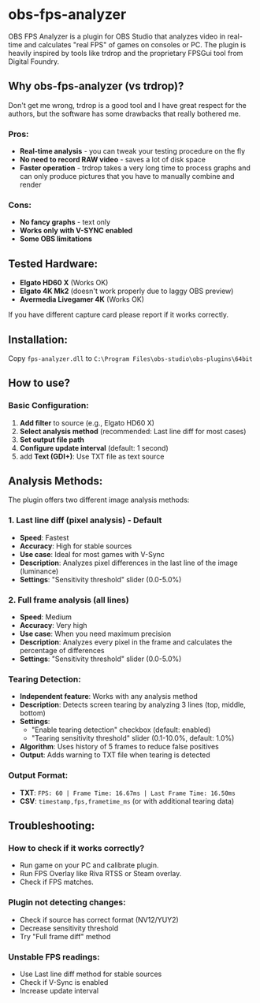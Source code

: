 # obs-fps-analyzer

OBS FPS Analyzer is a plugin for OBS Studio that analyzes video in real-time and calculates "real FPS" of games on consoles or PC. The plugin is heavily inspired by tools like trdrop and the proprietary FPSGui tool from Digital Foundry.

## Why obs-fps-analyzer (vs trdrop)?

Don't get me wrong, trdrop is a good tool and I have great respect for the authors, but the software has some drawbacks that really bothered me.

### Pros:
- **Real-time analysis** - you can tweak your testing procedure on the fly
- **No need to record RAW video** - saves a lot of disk space
- **Faster operation** - trdrop takes a very long time to process graphs and can only produce pictures that you have to manually combine and render

### Cons:
- **No fancy graphs** - text only
- **Works only with V-SYNC enabled**
- **Some OBS limitations**

## Tested Hardware:
- **Elgato HD60 X** (Works OK)
- **Elgato 4K Mk2** (doesn't work properly due to laggy OBS preview)
- **Avermedia Livegamer 4K** (Works OK)

If you have different capture card please report if it works correctly.

## Installation:
Copy `fps-analyzer.dll` to `C:\Program Files\obs-studio\obs-plugins\64bit`

## How to use?

### Basic Configuration:
1. **Add filter** to source (e.g., Elgato HD60 X)
2. **Select analysis method** (recommended: Last line diff for most cases)
3. **Set output file path**
4. **Configure update interval** (default: 1 second)
5. add **Text (GDI+)**: Use TXT file as text source

## Analysis Methods:

The plugin offers two different image analysis methods:

### 1. Last line diff (pixel analysis) - **Default**
- **Speed**: Fastest
- **Accuracy**: High for stable sources
- **Use case**: Ideal for most games with V-Sync
- **Description**: Analyzes pixel differences in the last line of the image (luminance)
- **Settings**: "Sensitivity threshold" slider (0.0-5.0%)

### 2. Full frame analysis (all lines)
- **Speed**: Medium
- **Accuracy**: Very high
- **Use case**: When you need maximum precision
- **Description**: Analyzes every pixel in the frame and calculates the percentage of differences
- **Settings**: "Sensitivity threshold" slider (0.0-5.0%)


### Tearing Detection:
- **Independent feature**: Works with any analysis method
- **Description**: Detects screen tearing by analyzing 3 lines (top, middle, bottom)
- **Settings**: 
  - "Enable tearing detection" checkbox (default: enabled)
  - "Tearing sensitivity threshold" slider (0.1-10.0%, default: 1.0%)
- **Algorithm**: Uses history of 5 frames to reduce false positives
- **Output**: Adds warning to TXT file when tearing is detected

### Output Format:
- **TXT**: `FPS: 60 | Frame Time: 16.67ms | Last Frame Time: 16.50ms`
- **CSV**: `timestamp,fps,frametime_ms` (or with additional tearing data)

## Troubleshooting:

### How to check if it works correctly?
- Run game on your PC and calibrate plugin.
- Run FPS Overlay like Riva RTSS or Steam overlay.
- Check if FPS matches.

### Plugin not detecting changes:
- Check if source has correct format (NV12/YUY2)
- Decrease sensitivity threshold
- Try "Full frame diff" method

### Unstable FPS readings:
- Use Last line diff method for stable sources
- Check if V-Sync is enabled
- Increase update interval

